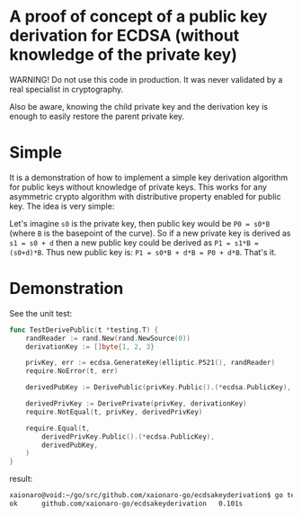 # A proof of concept of a public key derivation for ECDSA (without knowledge of the private key)

WARNING! Do not use this code in production. It was never validated by a real specialist in cryptography.

Also be aware, knowing the child private key and the derivation key is enough to easily restore the parent private key.

# Simple

It is a demonstration of how to implement a simple key derivation algorithm for public keys without knowledge of private keys. This works for any asymmetric crypto algorithm with distributive property enabled for public key. The idea is very simple:

Let's imagine `s0` is the private key, then public key would be `P0 = s0*B` (where `B` is the basepoint of the curve). So if a new private key is derived as `s1 = s0 + d` then a new public key could be derived as `P1 = s1*B = (s0+d)*B`. Thus new public key is: `P1 = s0*B + d*B = P0 + d*B`. That's it.

# Demonstration

See the unit test:
```go
func TestDerivePublic(t *testing.T) {
	randReader := rand.New(rand.NewSource(0))
	derivationKey := []byte{1, 2, 3}

	privKey, err := ecdsa.GenerateKey(elliptic.P521(), randReader)
	require.NoError(t, err)

	derivedPubKey := DerivePublic(privKey.Public().(*ecdsa.PublicKey), derivationKey)

	derivedPrivKey := DerivePrivate(privKey, derivationKey)
	require.NotEqual(t, privKey, derivedPrivKey)

	require.Equal(t,
		derivedPrivKey.Public().(*ecdsa.PublicKey),
		derivedPubKey,
	)
}
```
result:
```sh
xaionaro@void:~/go/src/github.com/xaionaro-go/ecdsakeyderivation$ go test ./... -count=1
ok  	github.com/xaionaro-go/ecdsakeyderivation	0.101s
```
